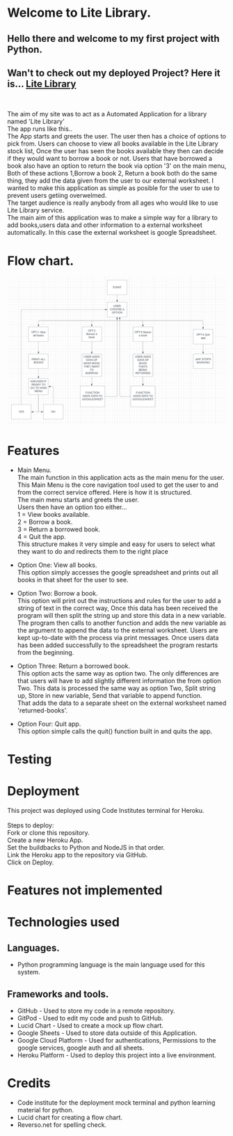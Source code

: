 # Welcome to Lite Library.

## Hello there and welcome to my first project with Python.

## Wan't to check out my deployed Project? Here it is... [Lite Library](https://lite-library.herokuapp.com/)
<br>

The aim of my site was to act as a Automated Application for a library named 'Lite Library'<br> The app runs like this..<br>
The App starts and greets the user. The user then has a choice of options to pick from. Users can choose to view all books available in the Lite Library stock list, Once the user has seen the books available they then can decide if they would want to borrow a book or not.
Users that have borrowed a book also have an option to return the book via option '3' on the main menu, Both of these actions 1,Borrow a book 2, Return a book both do the same thing, they add the data given from the user to our external worksheet.
I wanted to make this application as simple as posible for the user to use to prevent users getiing overwelmed.<br>
The target audience is really anybody from all ages who would like to use Lite Library service.<br>
The main aim of this application was to make a simple way for a library to add books,users data and other information to a external worksheet automatically. In this case the external worksheet is google Spreadsheet.

# Flow chart.
![flowChart](/lite-library-flowchart.png)

# Features
* Main Menu. <br> The main function in this application acts as the main menu for the user.<br>This Main Menu is the core navigation tool used to get the user to and from the correct service offered. Here is how it is structured.<br>The main menu starts and greets the user.<br>Users then have an option too either...<br>1 = View books available.<br>
2 = Borrow a book.<br>
3 = Return a borrowed book.<br>
4 = Quit the app.<br> This structure makes it very simple and easy for users to select what they want to do and redirects them to the right place

* Option One: View all books. <br> This option simply accesses the google spreadsheet and prints out all books in that sheet for the user to see.

* Option Two: Borrow a book. <br> This option will print out the instructions and rules for the user to add a string of text in the correct way, Once this data has been received the program will then split the string up and store this data in a new variable. The program then calls to another function and adds the new variable as the argument to append the data to the external worksheet. Users are kept up-to-date with the process via print messages. Once users data has been added successfully to the spreadsheet the program restarts from the beginning.

* Option Three: Return a borrowed book. <br> This option acts the same way as option two. The only differences are that users will have to add slightly different information the from option Two. This data is processed the same way as option Two, Split string up, Store in new variable, Send that variable to append function. <br> That adds the data to a separate sheet on the external worksheet named 'returned-books'.

* Option Four: Quit app. <br> This option simple calls the quit() function built in and quits the app.

# Testing


# Deployment
This project was deployed using Code Institutes terminal for Heroku.<br>
<br>
Steps to deploy:
<br>
Fork or clone this repository.<br>
Create a new Heroku App.<br>
Set the buildbacks to Python and NodeJS in that order.<br>
Link the Heroku app to the repository via GitHub.<br>
Click on Deploy. <br>



# Features not implemented 


# Technologies used
## Languages.<br>
* Python programming language is the main language used for this system.<br>
## Frameworks and tools. <br>
* GitHub - Used to store my code in a remote repository.<br>
* GitPod - Used to edit my code and push to GitHub.<br>
* Lucid Chart - Used to create a mock up flow chart.<br>
* Google Sheets - Used to store data outside of this Application.<br>
* Google Cloud Platform - Used for authentications, Permissions to the google services, google auth and all sheets. <br>
* Heroku Platform - Used to deploy this project into a live environment.


# Credits
* Code institute for the deployment mock terminal and python learning material for python.<br>
* Lucid chart for creating a flow chart.<br>
* Reverso.net for spelling check.

